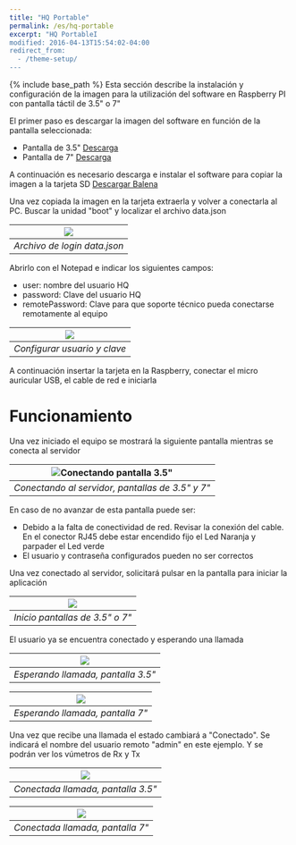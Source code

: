 ```yaml
---
title: "HQ Portable"
permalink: /es/hq-portable
excerpt: "HQ PortableI
modified: 2016-04-13T15:54:02-04:00
redirect_from:
  - /theme-setup/
---
```


{% include base_path %}
Esta sección describe la instalación y configuración de la imagen para la utilización del software en Raspberry PI con pantalla táctil de 3.5" o 7"

El primer paso es descargar la imagen del software en función de la pantalla seleccionada:
* Pantalla de 3.5" [Descarga](https://isthari-hq.s3.amazonaws.com/hq-portable-3.5.img)
* Pantalla de 7" [Descarga](https://isthari-hq.s3.amazonaws.com/hq-portable-7.img)

A continuación es necesario descarga e instalar el software para copiar la imagen a la tarjeta SD [Descargar Balena](https://www.balena.io/etcher/)

Una vez copiada la imagen en la tarjeta extraerla y volver a conectarla al PC. Buscar la unidad "boot" y localizar el archivo data.json

|![](file-browser.png)|
|:--:|
|*Archivo de login data.json*|

Abrirlo con el Notepad e indicar los siguientes campos:
* user: nombre del usuario HQ
* password: Clave del usuario HQ
* remotePassword: Clave para que soporte técnico pueda conectarse remotamente al equipo

|![](data-json.png)|
|:--:|
|*Configurar usuario y clave*|

A continuación insertar la tarjeta en la Raspberry, conectar el micro auricular USB, el cable de red e iniciarla

# Funcionamiento
Una vez iniciado el equipo se mostrará la siguiente pantalla mientras se conecta al servidor

|![Conectando pantalla 3.5"](conectando.png)|
|:--:|
|*Conectando al servidor, pantallas de 3.5" y 7"*|

En caso de no avanzar de esta pantalla puede ser:
* Debido a la falta de conectividad de red. Revisar la conexión del cable. En el conector RJ45 debe estar encendido fijo el Led Naranja y parpader el Led verde
* El usuario y contraseña configurados pueden no ser correctos

Una vez conectado al servidor, solicitará pulsar en la pantalla para iniciar la aplicación

|![](pulse-iniciar.png)|
|:--:|
|*Inicio pantallas de 3.5" o 7"*|

El usuario ya se encuentra conectado y esperando una llamada

|![](esperando.png)|
|:--:|
|*Esperando llamada, pantalla 3.5"*|

|![](esperando-7.png)|
|:--:|
|*Esperando llamada, pantalla 7"*|

Una vez que recibe una llamada el estado cambiará a "Conectado". 
Se indicará el nombre del usuario remoto "admin" en este ejemplo.
Y se podrán ver los vúmetros de Rx y Tx

|![](conectado.png)|
|:--:|
|*Conectada llamada, pantalla 3.5"*|

|![](conectado-7.png)|
|:--:|
|*Conectada llamada, pantalla 7"*|
